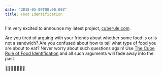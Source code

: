 ```yaml
---
date: "2018-05-09T00:00:00Z"
title: Food Identification
---
```

I'm very excited to announce my latest project, [cuberule.com](http://cuberule.com).

Are you tired of arguing with your friends about whether some food is or is not a sandwich? Are you confused about how to tell what type of food you are about to eat? Never worry about such questions again! Use [The Cube Rule of Food Identification](http://cuberule.com) and all such arguments will fade away into the past.

🍞🥪🌮🌯🥙🥟🥗
